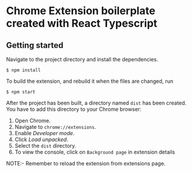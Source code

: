 # Chrome Extension boilerplate created with React Typescript

## Getting started

Navigate to the project directory and install the dependencies.

```
$ npm install
```

To build the extension, and rebuild it when the files are changed, run

```
$ npm start
```

After the project has been built, a directory named `dist` has been created. You have to add this directory to your Chrome browser:

1. Open Chrome.
2. Navigate to `chrome://extensions`.
3. Enable _Developer mode_.
4. Click _Load unpacked_.
5. Select the `dist` directory.
6. To view the console, click on `Background page` in extension details


NOTE:- Remember to reload the extension from extensions page.